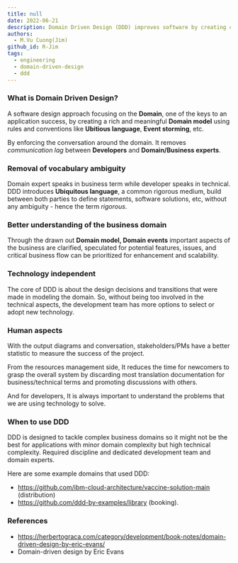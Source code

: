 ```yaml
---
title: null
date: 2022-06-21
description: Domain Driven Design (DDD) improves software by creating clear domain models and shared language between developers and business experts, helping solve complex business problems effectively.
authors:
  - M.Vu Cuong(Jim)
github_id: R-Jim
tags:
  - engineering
  - domain-driven-design
  - ddd
---
```


### What is Domain Driven Design?

A software design approach focusing on the **Domain**, one of the keys to an application success, by creating a rich and meaningful **Domain model** using rules and conventions like **Ubitious language**, **Event storming**, etc.

By enforcing the conversation around the domain. It removes _communication lag_ between **Developers** and **Domain/Business experts**.

### Removal of vocabulary ambiguity

Domain expert speaks in business term while developer speaks in technical. DDD introduces **Ubiquitous language**, a common rigorous medium, build between both parties to define statements, software solutions, etc, without any ambiguity - hence the term _rigorous_.

### Better understanding of the business domain

Through the drawn out **Domain model, Domain events** important aspects of the business are clarified, speculated for potential features, issues, and critical business flow can be prioritized for enhancement and scalability.

### Technology independent

The core of DDD is about the design decisions and transitions that were made in modeling the domain. So, without being too involved in the technical aspects, the development team has more options to select or adopt new technology.

### Human aspects

With the output diagrams and conversation, stakeholders/PMs have a better statistic to measure the success of the project.

From the resources management side, It reduces the time for newcomers to grasp the overall system by discarding most translation documentation for business/technical terms and promoting discussions with others.

And for developers, It is always important to understand the problems that we are using technology to solve.

### When to use DDD

DDD is designed to tackle complex business domains so it might not be the best for applications with minor domain complexity but high technical complexity. Required discipline and dedicated development team and domain experts.

Here are some example domains that used DDD:

- https://github.com/ibm-cloud-architecture/vaccine-solution-main (distribution)
- https://github.com/ddd-by-examples/library (booking).

### References

- https://herbertograca.com/category/development/book-notes/domain-driven-design-by-eric-evans/
- Domain-driven design by Eric Evans

